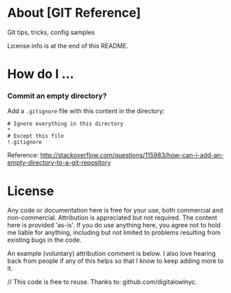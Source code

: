 # About  [GIT Reference]
Git tips, tricks, config samples

License info is at the end of this README.

# How do I ...

### Commit an empty directory?
Add a `.gitignore` file with this content in the directory:
```
# Ignore everything in this directory
*
# Except this file
!.gitignore
```
Reference: http://stackoverflow.com/questions/115983/how-can-i-add-an-empty-directory-to-a-git-repository

# License

Any code or documentation here is free for your use, both commercial and non-commercial. Attribution is appreciated but not required. The content here is provided 'as-is'. If you do use anything here, you agree not to hold me liable for anything, including but not limited to problems resulting from existing bugs in the code.

An example (voluntary) attribution comment is below. I also love hearing back from people if any of this helps so that I know to keep adding more to it.

// This code is free to reuse. Thanks to: github.com/digitalowlnyc.
